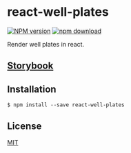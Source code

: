 # react-well-plates

[![NPM version][npm-image]][npm-url]
[![npm download][download-image]][download-url]

Render well plates in react.

## [Storybook](https://zakodium.github.io/react-well-plates/)

## Installation

`$ npm install --save react-well-plates`

## License

[MIT](./LICENSE)

[npm-image]: https://img.shields.io/npm/v/react-well-plates.svg?style=flat-square
[npm-url]: https://www.npmjs.com/package/react-well-plates
[download-image]: https://img.shields.io/npm/dm/react-well-plates.svg?style=flat-square
[download-url]: https://www.npmjs.com/package/react-well-plates
